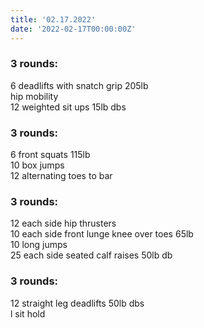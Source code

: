 ```yaml
---
title: '02.17.2022'
date: '2022-02-17T00:00:00Z'
---
```


### 3 rounds:      
6 deadlifts with snatch grip 205lb                
hip mobility               
12 weighted sit ups 15lb dbs                

### 3 rounds:      
6 front squats 115lb            
10 box jumps        
12 alternating toes to bar      

### 3 rounds:      
12 each side hip thrusters                
10 each side front lunge knee over toes 65lb      
10 long jumps     
25 each side seated calf raises 50lb db       

### 3 rounds:      
12 straight leg deadlifts 50lb dbs            
l sit hold      